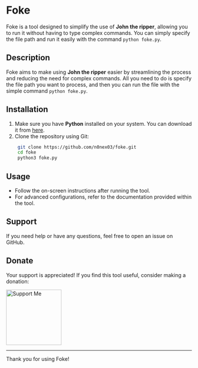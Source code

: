 # Foke

Foke is a tool designed to simplify the use of **John the ripper**, allowing you to run it without having to type complex commands. You can simply specify the file path and run it easily with the command `python foke.py`.

## Description

Foke aims to make using **John the ripper** easier by streamlining the process and reducing the need for complex commands. All you need to do is specify the file path you want to process, and then you can run the file with the simple command `python foke.py`.

## Installation

1. Make sure you have **Python** installed on your system. You can download it from [here](https://www.python.org/downloads/).
2. Clone the repository using Git:
   ```bash
    git clone https://github.com/n0nex03/foke.git
    cd foke
    python3 foke.py
    ```

## Usage

- Follow the on-screen instructions after running the tool.
- For advanced configurations, refer to the documentation provided within the tool.


## Support

If you need help or have any questions, feel free to open an issue on GitHub.

## Donate

Your support is appreciated! If you find this tool useful, consider making a donation:

<a href="https://ko-fi.com/n0nex03">
  <img src="https://github.com/losesec/profile/blob/a28d95b5c19b6792bbd78417b979eedb90ea8ab8/kofi1.png" alt="Support Me" width="150" />
</a>

---

Thank you for using Foke!
